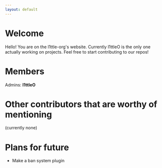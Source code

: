 ```yaml
---
layout: default
---
```


# Welcome
Hello! You are on the l1ttle-org's website.
Currently l1ttleO is the only one actually working on projects.
Feel free to start contributing to our repos!

# Members
Admins: **l1ttleO**

# Other contributors that are worthy of mentioning
(currently none)

# Plans for future
* Make a ban system plugin
